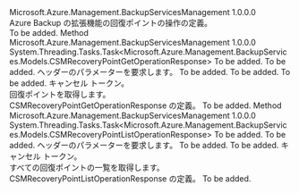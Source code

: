<Type Name="IRecoveryPointOperations" FullName="Microsoft.Azure.Management.BackupServices.IRecoveryPointOperations">
  <TypeSignature Language="C#" Value="public interface IRecoveryPointOperations" />
  <TypeSignature Language="ILAsm" Value=".class public interface auto ansi abstract IRecoveryPointOperations" />
  <TypeSignature Language="DocId" Value="T:Microsoft.Azure.Management.BackupServices.IRecoveryPointOperations" />
  <TypeSignature Language="VB.NET" Value="Public Interface IRecoveryPointOperations" />
  <TypeSignature Language="F#" Value="type IRecoveryPointOperations = interface" />
  <AssemblyInfo>
    <AssemblyName>Microsoft.Azure.Management.BackupServicesManagement</AssemblyName>
    <AssemblyVersion>1.0.0.0</AssemblyVersion>
  </AssemblyInfo>
  <Interfaces />
  <Docs>
    <summary>
            Azure Backup の拡張機能の回復ポイントの操作の定義。
            </summary>
    <remarks>To be added.</remarks>
  </Docs>
  <Members>
    <Member MemberName="GetAsync">
      <MemberSignature Language="C#" Value="public System.Threading.Tasks.Task&lt;Microsoft.Azure.Management.BackupServices.Models.CSMRecoveryPointGetOperationResponse&gt; GetAsync (string resourceGroupName, string resourceName, Microsoft.Azure.Management.BackupServices.Models.CustomRequestHeaders customRequestHeaders, string containerName, string itemName, string recoveryPointName, System.Threading.CancellationToken cancellationToken);" />
      <MemberSignature Language="ILAsm" Value=".method public hidebysig newslot virtual instance class System.Threading.Tasks.Task`1&lt;class Microsoft.Azure.Management.BackupServices.Models.CSMRecoveryPointGetOperationResponse&gt; GetAsync(string resourceGroupName, string resourceName, class Microsoft.Azure.Management.BackupServices.Models.CustomRequestHeaders customRequestHeaders, string containerName, string itemName, string recoveryPointName, valuetype System.Threading.CancellationToken cancellationToken) cil managed" />
      <MemberSignature Language="DocId" Value="M:Microsoft.Azure.Management.BackupServices.IRecoveryPointOperations.GetAsync(System.String,System.String,Microsoft.Azure.Management.BackupServices.Models.CustomRequestHeaders,System.String,System.String,System.String,System.Threading.CancellationToken)" />
      <MemberSignature Language="F#" Value="abstract member GetAsync : string * string * Microsoft.Azure.Management.BackupServices.Models.CustomRequestHeaders * string * string * string * System.Threading.CancellationToken -&gt; System.Threading.Tasks.Task&lt;Microsoft.Azure.Management.BackupServices.Models.CSMRecoveryPointGetOperationResponse&gt;" Usage="iRecoveryPointOperations.GetAsync (resourceGroupName, resourceName, customRequestHeaders, containerName, itemName, recoveryPointName, cancellationToken)" />
      <MemberType>Method</MemberType>
      <AssemblyInfo>
        <AssemblyName>Microsoft.Azure.Management.BackupServicesManagement</AssemblyName>
        <AssemblyVersion>1.0.0.0</AssemblyVersion>
      </AssemblyInfo>
      <ReturnValue>
        <ReturnType>System.Threading.Tasks.Task&lt;Microsoft.Azure.Management.BackupServices.Models.CSMRecoveryPointGetOperationResponse&gt;</ReturnType>
      </ReturnValue>
      <Parameters>
        <Parameter Name="resourceGroupName" Type="System.String" />
        <Parameter Name="resourceName" Type="System.String" />
        <Parameter Name="customRequestHeaders" Type="Microsoft.Azure.Management.BackupServices.Models.CustomRequestHeaders" />
        <Parameter Name="containerName" Type="System.String" />
        <Parameter Name="itemName" Type="System.String" />
        <Parameter Name="recoveryPointName" Type="System.String" />
        <Parameter Name="cancellationToken" Type="System.Threading.CancellationToken" />
      </Parameters>
      <Docs>
        <param name="resourceGroupName">To be added.</param>
        <param name="resourceName">To be added.</param>
        <param name="customRequestHeaders">
            ヘッダーのパラメーターを要求します。
            </param>
        <param name="containerName">To be added.</param>
        <param name="itemName">To be added.</param>
        <param name="recoveryPointName">To be added.</param>
        <param name="cancellationToken">
            キャンセル トークン。
            </param>
        <summary>
            回復ポイントを取得します。
            </summary>
        <returns>
            CSMRecoveryPointGetOperationResponse の定義。
            </returns>
        <remarks>To be added.</remarks>
      </Docs>
    </Member>
    <Member MemberName="ListAsync">
      <MemberSignature Language="C#" Value="public System.Threading.Tasks.Task&lt;Microsoft.Azure.Management.BackupServices.Models.CSMRecoveryPointListOperationResponse&gt; ListAsync (string resourceGroupName, string resourceName, Microsoft.Azure.Management.BackupServices.Models.CustomRequestHeaders customRequestHeaders, string containerName, string itemName, System.Threading.CancellationToken cancellationToken);" />
      <MemberSignature Language="ILAsm" Value=".method public hidebysig newslot virtual instance class System.Threading.Tasks.Task`1&lt;class Microsoft.Azure.Management.BackupServices.Models.CSMRecoveryPointListOperationResponse&gt; ListAsync(string resourceGroupName, string resourceName, class Microsoft.Azure.Management.BackupServices.Models.CustomRequestHeaders customRequestHeaders, string containerName, string itemName, valuetype System.Threading.CancellationToken cancellationToken) cil managed" />
      <MemberSignature Language="DocId" Value="M:Microsoft.Azure.Management.BackupServices.IRecoveryPointOperations.ListAsync(System.String,System.String,Microsoft.Azure.Management.BackupServices.Models.CustomRequestHeaders,System.String,System.String,System.Threading.CancellationToken)" />
      <MemberSignature Language="F#" Value="abstract member ListAsync : string * string * Microsoft.Azure.Management.BackupServices.Models.CustomRequestHeaders * string * string * System.Threading.CancellationToken -&gt; System.Threading.Tasks.Task&lt;Microsoft.Azure.Management.BackupServices.Models.CSMRecoveryPointListOperationResponse&gt;" Usage="iRecoveryPointOperations.ListAsync (resourceGroupName, resourceName, customRequestHeaders, containerName, itemName, cancellationToken)" />
      <MemberType>Method</MemberType>
      <AssemblyInfo>
        <AssemblyName>Microsoft.Azure.Management.BackupServicesManagement</AssemblyName>
        <AssemblyVersion>1.0.0.0</AssemblyVersion>
      </AssemblyInfo>
      <ReturnValue>
        <ReturnType>System.Threading.Tasks.Task&lt;Microsoft.Azure.Management.BackupServices.Models.CSMRecoveryPointListOperationResponse&gt;</ReturnType>
      </ReturnValue>
      <Parameters>
        <Parameter Name="resourceGroupName" Type="System.String" />
        <Parameter Name="resourceName" Type="System.String" />
        <Parameter Name="customRequestHeaders" Type="Microsoft.Azure.Management.BackupServices.Models.CustomRequestHeaders" />
        <Parameter Name="containerName" Type="System.String" />
        <Parameter Name="itemName" Type="System.String" />
        <Parameter Name="cancellationToken" Type="System.Threading.CancellationToken" />
      </Parameters>
      <Docs>
        <param name="resourceGroupName">To be added.</param>
        <param name="resourceName">To be added.</param>
        <param name="customRequestHeaders">
            ヘッダーのパラメーターを要求します。
            </param>
        <param name="containerName">To be added.</param>
        <param name="itemName">To be added.</param>
        <param name="cancellationToken">
            キャンセル トークン。
            </param>
        <summary>
            すべての回復ポイントの一覧を取得します。
            </summary>
        <returns>
            CSMRecoveryPointListOperationResponse の定義。
            </returns>
        <remarks>To be added.</remarks>
      </Docs>
    </Member>
  </Members>
</Type>